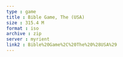 ```yaml
---
type : game
title : Bible Game, The (USA)
size : 315.4 M
format : iso
archive : zip
server : myrient
link2 : Bible%20Game%2C%20The%20%28USA%29
---
```

